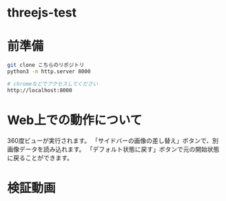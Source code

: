 # threejs-test

# 前準備
```bash
git clone こちらのリポジトリ
python3 -m http.server 8000

# chromeなどでアクセスしてください
http://localhost:8000
```

# Web上での動作について
360度ビューが実行されます。
「サイドバーの画像の差し替え」ボタンで、別画像データを読み込れます。
「デフォルト状態に戻す」ボタンで元の開始状態に戻ることができます。

# 検証動画

